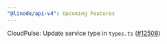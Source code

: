 ```yaml
---
"@linode/api-v4": Upcoming Features
---
```


CloudPulse: Update service type in `types.ts` ([#12508](https://github.com/linode/manager/pull/12508))
